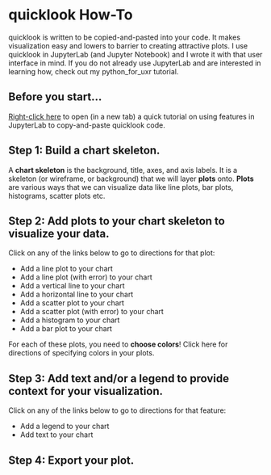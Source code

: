 # quicklook How-To
quicklook is written to be copied-and-pasted into your code. It makes visualization easy and lowers to barrier to creating attractive plots.
I use quicklook in JupyterLab (and Jupyter Notebook) and I wrote it with that user interface in mind.
If you do not already use JupyterLab and are interested in learning how, check out my python_for_uxr tutorial.

## Before you start...
[Right-click here](https://github.com/alexdsbreslav/quicklook/blob/master/how_to_use_quicklook/using_features_in_Jupyter.md) to open (in a new tab) a quick tutorial on using features in JupyterLab to copy-and-paste quicklook code.

## Step 1: Build a chart skeleton.
A **chart skeleton** is the background, title, axes, and axis labels. It is a skeleton (or wireframe, or background) that we will layer **plots** onto.
**Plots** are various ways that we can visualize data like line plots, bar plots, histograms, scatter plots etc.

## Step 2: Add plots to your chart skeleton to visualize your data.
Click on any of the links below to go to directions for that plot:
- Add a line plot to your chart
- Add a line plot (with error) to your chart
- Add a vertical line to your chart
- Add a horizontal line to your chart
- Add a scatter plot to your chart
- Add a scatter plot (with error) to your chart
- Add a histogram to your chart
- Add a bar plot to your chart

For each of these plots, you need to **choose colors**! Click here for directions of specifying colors in your plots.

## Step 3: Add text and/or a legend to provide context for your visualization.
Click on any of the links below to go to directions for that feature:
- Add a legend to your chart
- Add text to your chart

## Step 4: Export your plot.
